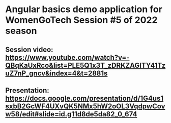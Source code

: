 # Angular basics demo application for WomenGoTech Session #5 of 2022 season

## Session video: https://www.youtube.com/watch?v=-QBqKaUxRco&list=PLE5Q1x3T_zDRKZAGlTY41TzuZ7nP_gncv&index=4&t=2881s

## Presentation: https://docs.google.com/presentation/d/1G4us1sxbB2GcWF4UXvQK5NMx5hW2oOL3VqdpwCovw58/edit#slide=id.g11d8de5da82_0_674
